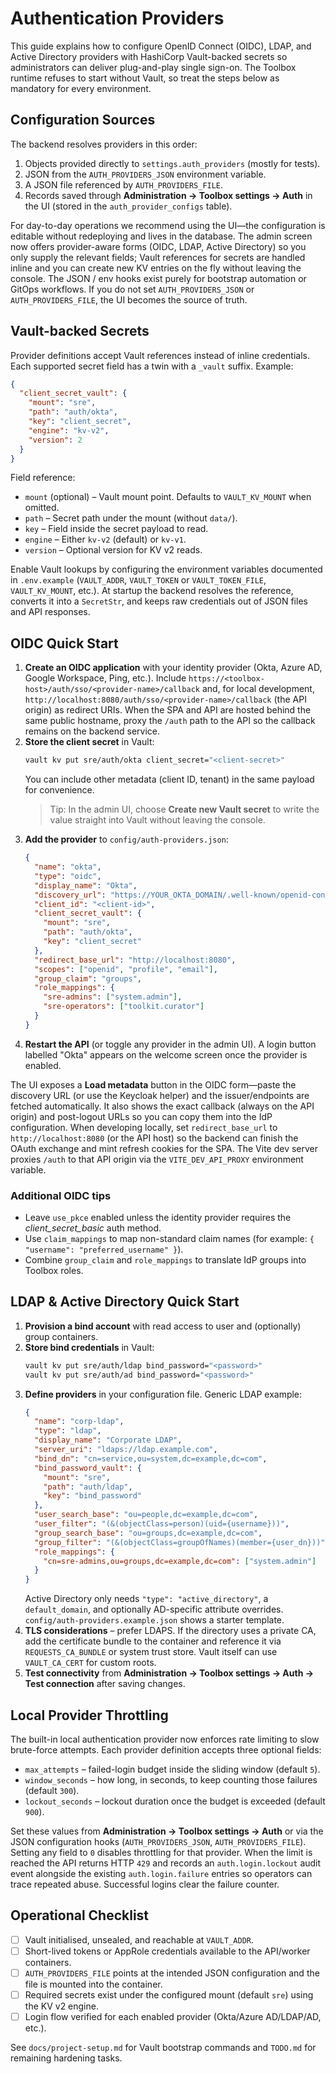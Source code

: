 # Authentication Providers

This guide explains how to configure OpenID Connect (OIDC), LDAP, and Active Directory providers with HashiCorp Vault-backed secrets so administrators can deliver plug-and-play single sign-on. The Toolbox runtime refuses to start without Vault, so treat the steps below as mandatory for every environment.

## Configuration Sources

The backend resolves providers in this order:

1. Objects provided directly to `settings.auth_providers` (mostly for tests).
2. JSON from the `AUTH_PROVIDERS_JSON` environment variable.
3. A JSON file referenced by `AUTH_PROVIDERS_FILE`.
4. Records saved through **Administration → Toolbox settings → Auth** in the UI (stored in the `auth_provider_configs` table).

For day-to-day operations we recommend using the UI—the configuration is editable without redeploying and lives in the database. The admin screen now offers provider-aware forms (OIDC, LDAP, Active Directory) so you only supply the relevant fields; Vault references for secrets are handled inline and you can create new KV entries on the fly without leaving the console. The JSON / env hooks exist purely for bootstrap automation or GitOps workflows. If you do not set `AUTH_PROVIDERS_JSON` or `AUTH_PROVIDERS_FILE`, the UI becomes the source of truth.

## Vault-backed Secrets

Provider definitions accept Vault references instead of inline credentials. Each supported secret field has a twin with a `_vault` suffix. Example:

```json
{
  "client_secret_vault": {
    "mount": "sre",
    "path": "auth/okta",
    "key": "client_secret",
    "engine": "kv-v2",
    "version": 2
  }
}
```

Field reference:

- `mount` (optional) – Vault mount point. Defaults to `VAULT_KV_MOUNT` when omitted.
- `path` – Secret path under the mount (without `data/`).
- `key` – Field inside the secret payload to read.
- `engine` – Either `kv-v2` (default) or `kv-v1`.
- `version` – Optional version for KV v2 reads.

Enable Vault lookups by configuring the environment variables documented in `.env.example` (`VAULT_ADDR`, `VAULT_TOKEN` or `VAULT_TOKEN_FILE`, `VAULT_KV_MOUNT`, etc.). At startup the backend resolves the reference, converts it into a `SecretStr`, and keeps raw credentials out of JSON files and API responses.

## OIDC Quick Start

1. **Create an OIDC application** with your identity provider (Okta, Azure AD, Google Workspace, Ping, etc.). Include `https://<toolbox-host>/auth/sso/<provider-name>/callback` and, for local development, `http://localhost:8080/auth/sso/<provider-name>/callback` (the API origin) as redirect URIs. When the SPA and API are hosted behind the same public hostname, proxy the `/auth` path to the API so the callback remains on the backend service.
2. **Store the client secret** in Vault:
   ```bash
   vault kv put sre/auth/okta client_secret="<client-secret>"
   ```
   You can include other metadata (client ID, tenant) in the same payload for convenience.
   > Tip: In the admin UI, choose **Create new Vault secret** to write the value straight into Vault without leaving the console.
3. **Add the provider** to `config/auth-providers.json`:
   ```json
   {
     "name": "okta",
     "type": "oidc",
     "display_name": "Okta",
     "discovery_url": "https://YOUR_OKTA_DOMAIN/.well-known/openid-configuration",
     "client_id": "<client-id>",
     "client_secret_vault": {
       "mount": "sre",
       "path": "auth/okta",
       "key": "client_secret"
     },
     "redirect_base_url": "http://localhost:8080",
     "scopes": ["openid", "profile", "email"],
     "group_claim": "groups",
     "role_mappings": {
       "sre-admins": ["system.admin"],
       "sre-operators": ["toolkit.curator"]
     }
   }
   ```
4. **Restart the API** (or toggle any provider in the admin UI). A login button labelled "Okta" appears on the welcome screen once the provider is enabled.

The UI exposes a **Load metadata** button in the OIDC form—paste the discovery URL (or use the Keycloak helper) and the issuer/endpoints are fetched automatically. It also shows the exact callback (always on the API origin) and post-logout URLs so you can copy them into the IdP configuration. When developing locally, set `redirect_base_url` to `http://localhost:8080` (or the API host) so the backend can finish the OAuth exchange and mint refresh cookies for the SPA. The Vite dev server proxies `/auth` to that API origin via the `VITE_DEV_API_PROXY` environment variable.

### Additional OIDC tips

- Leave `use_pkce` enabled unless the identity provider requires the *client_secret_basic* auth method.
- Use `claim_mappings` to map non-standard claim names (for example: `{ "username": "preferred_username" }`).
- Combine `group_claim` and `role_mappings` to translate IdP groups into Toolbox roles.

## LDAP & Active Directory Quick Start

1. **Provision a bind account** with read access to user and (optionally) group containers.
2. **Store bind credentials** in Vault:
   ```bash
   vault kv put sre/auth/ldap bind_password="<password>"
   vault kv put sre/auth/ad bind_password="<password>"
   ```
3. **Define providers** in your configuration file. Generic LDAP example:
   ```json
   {
     "name": "corp-ldap",
     "type": "ldap",
     "display_name": "Corporate LDAP",
     "server_uri": "ldaps://ldap.example.com",
     "bind_dn": "cn=service,ou=system,dc=example,dc=com",
     "bind_password_vault": {
       "mount": "sre",
       "path": "auth/ldap",
       "key": "bind_password"
     },
     "user_search_base": "ou=people,dc=example,dc=com",
     "user_filter": "(&(objectClass=person)(uid={username}))",
     "group_search_base": "ou=groups,dc=example,dc=com",
     "group_filter": "(&(objectClass=groupOfNames)(member={user_dn}))",
     "role_mappings": {
       "cn=sre-admins,ou=groups,dc=example,dc=com": ["system.admin"]
     }
   }
   ```
   Active Directory only needs `"type": "active_directory"`, a `default_domain`, and optionally AD-specific attribute overrides. `config/auth-providers.example.json` shows a starter template.
4. **TLS considerations** – prefer LDAPS. If the directory uses a private CA, add the certificate bundle to the container and reference it via `REQUESTS_CA_BUNDLE` or system trust store. Vault itself can use `VAULT_CA_CERT` for custom roots.
5. **Test connectivity** from **Administration → Toolbox settings → Auth → Test connection** after saving changes.

## Local Provider Throttling

The built-in local authentication provider now enforces rate limiting to slow brute-force attempts. Each provider definition accepts three optional fields:

- `max_attempts` – failed-login budget inside the sliding window (default `5`).
- `window_seconds` – how long, in seconds, to keep counting those failures (default `300`).
- `lockout_seconds` – lockout duration once the budget is exceeded (default `900`).

Set these values from **Administration → Toolbox settings → Auth** or via the JSON configuration hooks (`AUTH_PROVIDERS_JSON`, `AUTH_PROVIDERS_FILE`). Setting any field to `0` disables throttling for that provider. When the limit is reached the API returns HTTP `429` and records an `auth.login.lockout` audit event alongside the existing `auth.login.failure` entries so operators can trace repeated abuse. Successful logins clear the failure counter.

## Operational Checklist

- [ ] Vault initialised, unsealed, and reachable at `VAULT_ADDR`.
- [ ] Short-lived tokens or AppRole credentials available to the API/worker containers.
- [ ] `AUTH_PROVIDERS_FILE` points at the intended JSON configuration and the file is mounted into the container.
- [ ] Required secrets exist under the configured mount (default `sre`) using the KV v2 engine.
- [ ] Login flow verified for each enabled provider (Okta/Azure AD/LDAP/AD, etc.).

See `docs/project-setup.md` for Vault bootstrap commands and `TODO.md` for remaining hardening tasks.
